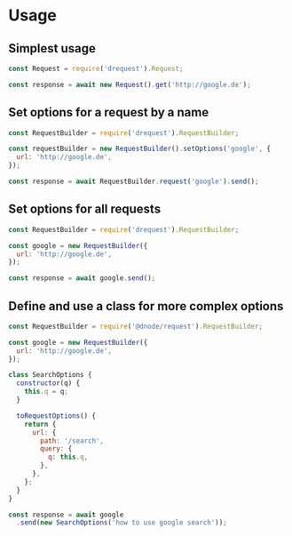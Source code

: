 # Usage

## Simplest usage

```javascript
const Request = require('drequest').Request;

const response = await new Request().get('http://google.de');
```

## Set options for a request by a name

```javascript
const RequestBuilder = require('drequest').RequestBuilder;

const requestBuilder = new RequestBuilder().setOptions('google', {
  url: 'http://google.de',
});

const response = await RequestBuilder.request('google').send();
```

## Set options for all requests

```javascript
const RequestBuilder = require('drequest').RequestBuilder;

const google = new RequestBuilder({
  url: 'http://google.de',
});

const response = await google.send();
```

## Define and use a class for more complex options

```javascript
const RequestBuilder = require('@dnode/request').RequestBuilder;

const google = new RequestBuilder({
  url: 'http://google.de',
});

class SearchOptions {
  constructor(q) {
    this.q = q;
  }

  toRequestOptions() {
    return {
      url: {
        path: '/search',
        query: {
          q: this.q,
        },
      },
    };
  }
}

const response = await google
  .send(new SearchOptions('how to use google search'));
```
